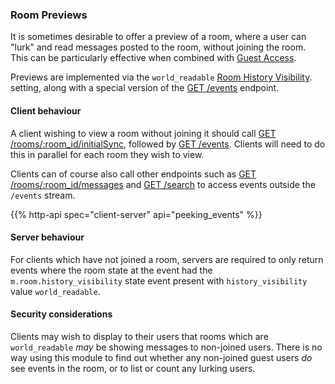 
### Room Previews

It is sometimes desirable to offer a preview of a room, where a user can
"lurk" and read messages posted to the room, without joining the room.
This can be particularly effective when combined with [Guest Access](#guest-access).

Previews are implemented via the `world_readable` [Room History
Visibility](#room-history-visibility). setting, along with a special version of the [GET
/events](#get_matrixclientv3events) endpoint.

#### Client behaviour

A client wishing to view a room without joining it should call [GET
/rooms/:room\_id/initialSync](#get_matrixclientv3roomsroomidinitialsync),
followed by [GET /events](#get_matrixclientv3events). Clients will need to do
this in parallel for each room they wish to view.

Clients can of course also call other endpoints such as [GET
/rooms/:room\_id/messages](#get_matrixclientv3roomsroomidmessages)
and [GET /search](#post_matrixclientv3search) to
access events outside the `/events` stream.

{{% http-api spec="client-server" api="peeking_events" %}}

#### Server behaviour

For clients which have not joined a room, servers are required to only
return events where the room state at the event had the
`m.room.history_visibility` state event present with
`history_visibility` value `world_readable`.

#### Security considerations

Clients may wish to display to their users that rooms which are
`world_readable` *may* be showing messages to non-joined users. There is
no way using this module to find out whether any non-joined guest users
*do* see events in the room, or to list or count any lurking users.

